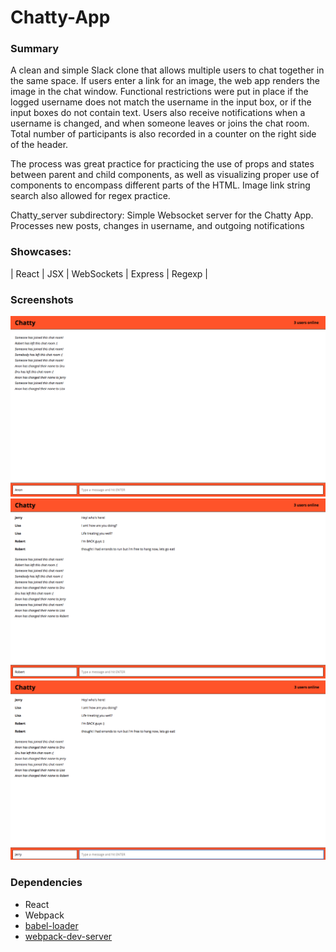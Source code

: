 Chatty-App
=================================================================

### Summary

A clean and simple Slack clone that allows multiple users to chat together in the same space. If users enter a link for an image, the web app renders the image in the chat window. Functional restrictions were put in place if the logged username does not match the username in the input box, or if the input boxes do not contain text. Users also receive notifications when a username is changed, and when someone leaves or joins the chat room. Total number of participants is also recorded in a counter on the right side of the header.

The process was great practice for practicing the use of props and states between parent and child components, as well as visualizing proper use of components to encompass different parts of the HTML. Image link string search also allowed for regex practice.

Chatty_server subdirectory:
Simple Websocket server for the Chatty App. Processes new posts, changes in username, and outgoing notifications


### Showcases:


| React | JSX | WebSockets | Express | Regexp |

### Screenshots
![User have joined and usernames have been changed, counter has been updated. Notifications show who is leaving the room.](https://github.com/dru1208/chatty-app/blob/master/docs/1.png?raw=true)
![Robert can see messsages from his friends and the ones that he has sent](https://github.com/dru1208/chatty-app/blob/master/docs/2.png?raw=true)
![After Robert sends a message, Jerry's window displays the message as well](https://github.com/dru1208/chatty-app/blob/master/docs/3.png?raw=true)

### Dependencies

* React
* Webpack
* [babel-loader](https://github.com/babel/babel-loader)
* [webpack-dev-server](https://github.com/webpack/webpack-dev-server)